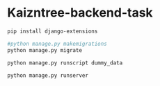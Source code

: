 # Kaizntree-backend-task

 ```bash
pip install django-extensions

#python manage.py makemigrations
python manage.py migrate

python manage.py runscript dummy_data
   
python manage.py runserver
```